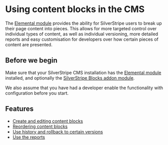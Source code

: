 # Using content blocks in the CMS

The [Elemental module](https://addons.silverstripe.org/add-ons/dnadesign/silverstripe-elemental) provides the ability
for SilverStripe users to break up their page content into pieces. This allows for more targeted control over
individual types of content, as well as individual versioning, more detailed reports and easy customisation for
developers over how certain pieces of content are presented.

## Before we begin

Make sure that your SilverStripe CMS installation has the [Elemental module](https://addons.silverstripe.org/add-ons/dnadesign/silverstripe-elemental)
installed, and optionally the [SilverStripe Blocks addon module](https://addons.silverstripe.org/add-ons/silverstripe/elemental-blocks).

We also assume that you have had a developer enable the functionality with configuration before you start.

## Features

* [Create and editing content blocks](edit_content.md)
* [Reordering content blocks](reordering_content.md)
* [Use history and rollback to certain versions](history.md)
* [Use the reports](reports.md)
